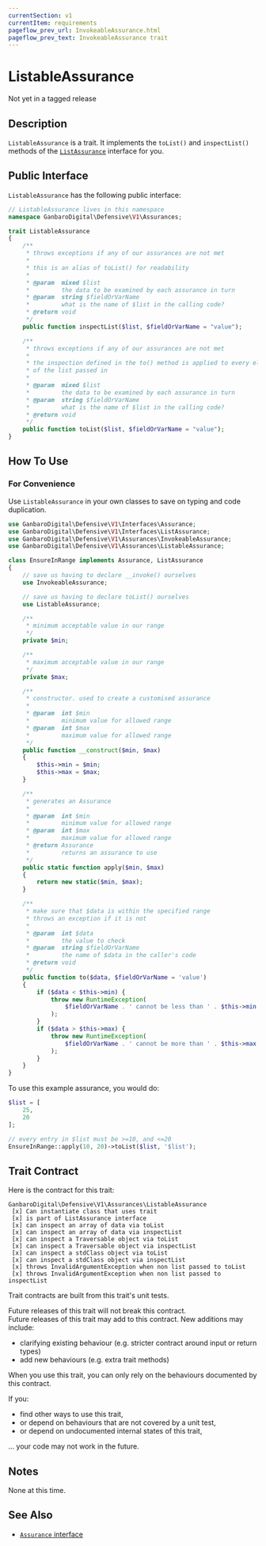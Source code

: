 ```yaml
---
currentSection: v1
currentItem: requirements
pageflow_prev_url: InvokeableAssurance.html
pageflow_prev_text: InvokeableAssurance trait
---
```


# ListableAssurance

<div class="callout warning" markdown="1">
Not yet in a tagged release
</div>

## Description

`ListableAssurance` is a trait. It implements the `toList()` and `inspectList()` methods of the [`ListAssurance`](../Interfaces/ListAssurance.html) interface for you.

## Public Interface

`ListableAssurance` has the following public interface:

```php
// ListableAssurance lives in this namespace
namespace GanbaroDigital\Defensive\V1\Assurances;

trait ListableAssurance
{
    /**
     * throws exceptions if any of our assurances are not met
     *
     * this is an alias of toList() for readability
     *
     * @param  mixed $list
     *         the data to be examined by each assurance in turn
     * @param  string $fieldOrVarName
     *         what is the name of $list in the calling code?
     * @return void
     */
    public function inspectList($list, $fieldOrVarName = "value");

    /**
     * throws exceptions if any of our assurances are not met
     *
     * the inspection defined in the to() method is applied to every element
     * of the list passed in
     *
     * @param  mixed $list
     *         the data to be examined by each assurance in turn
     * @param  string $fieldOrVarName
     *         what is the name of $list in the calling code?
     * @return void
     */
    public function toList($list, $fieldOrVarName = "value");
}
```

## How To Use

### For Convenience

Use `ListableAssurance` in your own classes to save on typing and code duplication.

```php
use GanbaroDigital\Defensive\V1\Interfaces\Assurance;
use GanbaroDigital\Defensive\V1\Interfaces\ListAssurance;
use GanbaroDigital\Defensive\V1\Assurances\InvokeableAssurance;
use GanbaroDigital\Defensive\V1\Assurances\ListableAssurance;

class EnsureInRange implements Assurance, ListAssurance
{
    // save us having to declare __invoke() ourselves
    use InvokeableAssurance;

    // save us having to declare toList() ourselves
    use ListableAssurance;

    /**
     * minimum acceptable value in our range
     */
    private $min;

    /**
     * maximum acceptable value in our range
     */
    private $max;

    /**
     * constructor. used to create a customised assurance
     *
     * @param  int $min
     *         minimum value for allowed range
     * @param  int $max
     *         maximum value for allowed range
     */
    public function __construct($min, $max)
    {
        $this->min = $min;
        $this->max = $max;
    }

    /**
     * generates an Assurance
     *
     * @param  int $min
     *         minimum value for allowed range
     * @param  int $max
     *         maximum value for allowed range
     * @return Assurance
     *         returns an assurance to use
     */
    public static function apply($min, $max)
    {
        return new static($min, $max);
    }

    /**
     * make sure that $data is within the specified range
     * throws an exception if it is not
     *
     * @param  int $data
     *         the value to check
     * @param  string $fieldOrVarName
     *         the name of $data in the caller's code
     * @return void
     */
    public function to($data, $fieldOrVarName = 'value')
    {
        if ($data < $this->min) {
            throw new RuntimeException(
                $fieldOrVarName . ' cannot be less than ' . $this->min
            );
        }
        if ($data > $this->max) {
            throw new RuntimeException(
                $fieldOrVarName . ' cannot be more than ' . $this->max
            );
        }
    }
}
```

To use this example assurance, you would do:

```php
$list = [
    25,
    20
];

// every entry in $list must be >=10, and <=20
EnsureInRange::apply(10, 20)->toList($list, '$list');
```

## Trait Contract

Here is the contract for this trait:

    GanbaroDigital\Defensive\V1\Assurances\ListableAssurance
     [x] Can instantiate class that uses trait
     [x] is part of ListAssurance interface
     [x] can inspect an array of data via toList
     [x] can inspect an array of data via inspectList
     [x] can inspect a Traversable object via toList
     [x] can inspect a Traversable object via inspectList
     [x] can inspect a stdClass object via toList
     [x] can inspect a stdClass object via inspectList
     [x] throws InvalidArgumentException when non list passed to toList
     [x] throws InvalidArgumentException when non list passed to inspectList

Trait contracts are built from this trait's unit tests.

<div class="callout success">
Future releases of this trait will not break this contract.
</div>

<div class="callout info" markdown="1">
Future releases of this trait may add to this contract. New additions may include:

* clarifying existing behaviour (e.g. stricter contract around input or return types)
* add new behaviours (e.g. extra trait methods)
</div>

<div class="callout warning" markdown="1">
When you use this trait, you can only rely on the behaviours documented by this contract.

If you:

* find other ways to use this trait,
* or depend on behaviours that are not covered by a unit test,
* or depend on undocumented internal states of this trait,

... your code may not work in the future.
</div>

## Notes

None at this time.

## See Also

* [`Assurance` interface](../Interfaces/Assurance.html)
